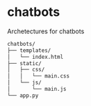 # chatbots
Archetectures for chatbots
```bash
chatbots/
├── templates/
│   └── index.html
├── static/
│   ├── css/
│   │   └── main.css
│   └── js/
│       └── main.js
└── app.py
```
